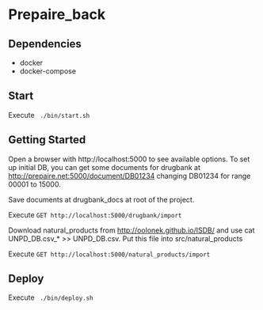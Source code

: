 # Prepaire_back


## Dependencies
- docker
- docker-compose
## Start
Execute ``` ./bin/start.sh```

## Getting Started
Open a browser with http://localhost:5000 to see available options.
To set up initial DB, you can get some documents for drugbank at http://prepaire.net:5000/document/DB01234
changing DB01234 for range 00001 to 15000.

Save documents at drugbank_docs at root of the project.

Execute ```GET http://localhost:5000/drugbank/import```

Download natural_products from http://oolonek.github.io/ISDB/ and use cat UNPD_DB.csv_* >> UNPD_DB.csv.
Put this file into src/natural_products

Execute ```GET http://localhost:5000/natural_products/import```

## Deploy
Execute ``` ./bin/deploy.sh```
